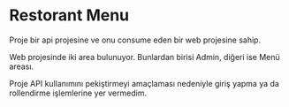 # Restorant Menu

Proje bir api projesine ve onu consume eden bir web projesine sahip. 

Web projesinde iki area bulunuyor. Bunlardan birisi Admin, diğeri ise Menü areası.

Proje API kullanımını pekiştirmeyi amaçlaması nedeniyle giriş yapma ya da rollendirme işlemlerine yer vermedim. 
